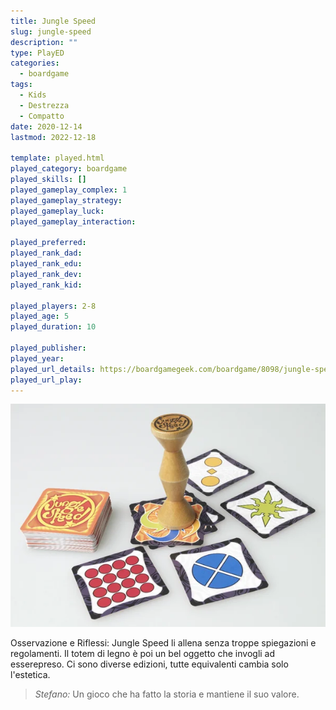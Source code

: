 ```yaml
---
title: Jungle Speed
slug: jungle-speed
description: ""
type: PlayED
categories:
  - boardgame
tags:
  - Kids
  - Destrezza
  - Compatto
date: 2020-12-14
lastmod: 2022-12-18

template: played.html
played_category: boardgame
played_skills: []
played_gameplay_complex: 1
played_gameplay_strategy:
played_gameplay_luck:
played_gameplay_interaction:

played_preferred:
played_rank_dad: 
played_rank_edu:
played_rank_dev:
played_rank_kid: 

played_players: 2-8
played_age: 5
played_duration: 10

played_publisher: 
played_year: 
played_url_details: https://boardgamegeek.com/boardgame/8098/jungle-speed
played_url_play: 
---
```


![](img/jungle_speed.webp)

Osservazione e Riflessi: Jungle Speed li allena senza troppe spiegazioni e regolamenti. Il totem di legno è poi un bel oggetto che invogli ad esserepreso.
Ci sono diverse edizioni, tutte equivalenti cambia solo l'estetica.

> *Stefano:*
> Un gioco che ha fatto la storia e mantiene il suo valore. 
